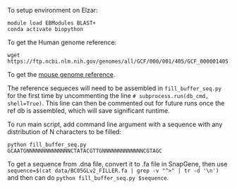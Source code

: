 To setup environment on Elzar:
```
module load EBModules BLAST+
conda activate biopython
```

To get the Human genome reference:
```
wget https://ftp.ncbi.nlm.nih.gov/genomes/all/GCF/000/001/405/GCF_000001405.40_GRCh38.p14/GCF_000001405.40_GRCh38.p14_genomic.fna.gz
```

To get the [mouse genome reference](https://www.ncbi.nlm.nih.gov/datasets/genome/GCF_000001635.27/).

The reference sequeces will need to be assembled in `fill_buffer_seq.py` for the first time by uncommenting the line `# subprocess.run(db_cmd, shell=True)`. This line can then be commented out for future runs once the ref db is assembled, which will save significant runtime.

To run main script, add command line argument with a sequence with any distribution of N characters to be filled:
```
python fill_buffer_seq.py GCAATGNNNNNNNNNNNNNNCTATACGTTGNNNNNNNNNNNNNCGTAGC
```

To get a sequence from .dna file, convert it to .fa file in SnapGene, then use `sequence=$(cat data/BC05GLv2_FILLER.fa | grep -v "^>" | tr -d '\n')` and then can do `python fill_buffer_seq.py $sequence`.